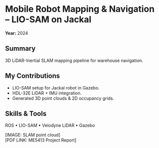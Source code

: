 # Mobile Robot Mapping & Navigation – LIO-SAM on Jackal
**Year:** 2024

## Summary
3D LiDAR-Inertial SLAM mapping pipeline for warehouse navigation.

## My Contributions
- LIO-SAM setup for Jackal robot in Gazebo.
- HDL-32E LiDAR + IMU integration.
- Generated 3D point clouds & 2D occupancy grids.

## Skills & Tools
ROS • LIO-SAM • Velodyne LiDAR • Gazebo

[IMAGE: SLAM point cloud]  
[PDF LINK: ME5413 Project Report]
